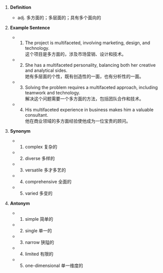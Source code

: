 1. **Definition**
    
    - adj. 多方面的；多层面的；具有多个面向的
2. **Example Sentence**
    
    - 1. The project is multifaceted, involving marketing, design, and technology.  
            这个项目是多方面的，涉及市场营销、设计和技术。
    - 2. She has a multifaceted personality, balancing both her creative and analytical sides.  
            她有多层面的个性，既有创造性的一面，也有分析性的一面。
    - 3. Solving the problem requires a multifaceted approach, including teamwork and technology.  
            解决这个问题需要一个多方面的方法，包括团队合作和技术。
    - 4. His multifaceted experience in business makes him a valuable consultant.  
            他在商业领域的多方面经验使他成为一位宝贵的顾问。
3. **Synonym**
    
    - 1. complex 复杂的
    - 2. diverse 多样的
    - 3. versatile 多才多艺的
    - 4. comprehensive 全面的
    - 5. varied 多变的
4. **Antonym**
    
    - 1. simple 简单的
    - 2. single 单一的
    - 3. narrow 狭隘的
    - 4. limited 有限的
    - 5. one-dimensional 单一维度的